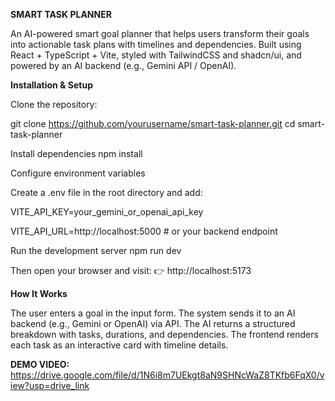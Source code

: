 **SMART TASK PLANNER**

An AI-powered smart goal planner that helps users transform their goals into actionable task plans with timelines and dependencies.
Built using React + TypeScript + Vite, styled with TailwindCSS and shadcn/ui, and powered by an AI backend (e.g., Gemini API / OpenAI).


**Installation & Setup**

Clone the repository: 

git clone https://github.com/yourusername/smart-task-planner.git
cd smart-task-planner

Install dependencies
npm install


Configure environment variables

Create a .env file in the root directory and add:

VITE_API_KEY=your_gemini_or_openai_api_key

VITE_API_URL=http://localhost:5000  # or your backend endpoint


Run the development server
npm run dev


Then open your browser and visit:
👉 http://localhost:5173


**How It Works**


The user enters a goal in the input form.
The system sends it to an AI backend (e.g., Gemini or OpenAI) via API.
The AI returns a structured breakdown with tasks, durations, and dependencies.
The frontend renders each task as an interactive card with timeline details.


**DEMO VIDEO:**
https://drive.google.com/file/d/1N6i8m7UEkgt8aN9SHNcWaZ8TKfb6FqX0/view?usp=drive_link
